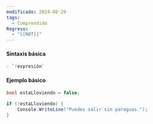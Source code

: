 ```yaml
---
modificado: 2024-08-29
tags:
  - Comprendido
Regreso:
  - "[[NOT]]"
---
```

#### Sintaxis básica

```c#
- `!expresión`
```
#### Ejemplo básico
```c#
bool estaLloviendo = false;

if (!estaLloviendo) {
    Console.WriteLine("Puedes salir sin paraguas.");
}


```